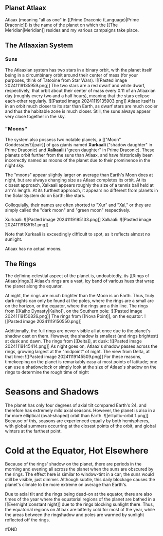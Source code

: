## Planet Atlaax
Atlaax (meaning "all as one" in [[Prime Draconic (Language)|Prime Draconic]]) is the name of the planet on which the [[The Meridian|Meridian]] resides and my various campaigns take place. 

## The Atlaaxian System
### Suns
The Atlaaxian system has two stars in a binary orbit, with the planet itself being in a circumbinary orbit around their center of mass (for your purposes, think of Tatooine from Star Wars). 
![[Pasted image 20241119135959.png]]
The two stars are a red dwarf and white dwarf, respectively, that orbit about their center of mass every 0.11 of an Atlaaxian day (roughly every two and a half hours), meaning that the stars eclipse each-other regularly. 
![[Pasted image 20241119135903.png]]
Atlaax itself is in an orbit much closer to its star than Earth, as dwarf stars are much cooler and thus the habitable zone is much closer. Still, the suns always appear very close together in the sky.

### "Moons"
The system also possess two notable planets, a [["Moon" Goddess(es?)|pair]] of gas giants named **Xurkaali**  ("shadow daughter" in Prime Draconic) and **Xalkaali** ("green daughter" in Prime Draconic). These planets orbit further from the suns than Atlaax, and have historically been incorrectly named as moons of the planet due to their prominence in the night sky. 

The "moons" appear slightly larger on average than Earth's Moon does at night, but are always changing size as Atlaax completes its orbit. At its closest approach, Xalkaali appears roughly the size of a tennis ball held at arm's length. At its furthest approach, it appears no different from planets in the Solar System do on Earth; like stars. 

Colloquially, their names are often shorted to "Xur" and "Xal," or they are simply called the "dark moon" and "green moon" respectively.

Xurkaali:
![[Pasted image 20241119185133.png]]
Xalkaali:
![[Pasted image 20241119185151.png]]

Note that Xurkaali is exceedingly difficult to spot, as it reflects almost no sunlight.

Atlaax has no actual moons.

## The Rings
The defining celestial aspect of the planet is, undoubtedly, its [[Rings of Atlaax|rings.]] Atlaax's rings are a vast, icy band of various hues that wrap the planet along the equator. 

At night, the rings are much brighter than the Moon is on Earth. Thus, truly dark nights can only be found at the poles, where the rings are a small arc on the horizon, or the equator, where the rings are a thin line. The rings from [[Kaiho Dynasty|Kaiho]], on the Southern pole:
![[Pasted image 20241119150826.png]]
The rings from [[Nova Point]], on the equator:
![[Pasted image 20241119150550.png]]

Additionally, the full rings are never visible all at once due to the planet's shadow cast on them. However, the shadow is smallest (and rings brightest) at dusk and dawn. The rings from [[Delta]], at dusk:
![[Pasted image 20241119145414.png]]
As night goes on, Atlaax's shadow passes across the rings, growing largest at the "midpoint" of night. The view from Delta, at that time: 
![[Pasted image 20241119145509.png]]
For these reasons, timekeeping on the planet is remarkably easy at most points of latitude; one can use a shadowclock or simply look at the size of Atlaax's shadow on the rings to determine the rough time of night

# Seasons and Shadows
The planet has only four degrees of axial tilt compared Earth's 24, and therefore has extremely mild axial seasons. However, the planet is also in a far more elliptical (oval-shaped) orbit than Earth. 
![[ellipitic-orbit 1.png]]
Because of this, seasons are experienced equally by both hemispheres, with global summers occurring at the closest points of the orbit, and global winters at the farthest point. 
# Cold at the Equator, Hot Elsewhere
Because of the rings' shadow on the planet, there are periods in the morning and evening all across the planet when the suns are obscured by the rings. The effect here is similar to window-tint in a car; the suns would still be visible, just dimmer. Although subtle, this daily blockage causes the planet's climate to be more extreme on average than Earth's.

Due to axial tilt and the rings being dead-on at the equator, there are also times of the year where the equatorial regions of the planet are bathed in a [[Evernight|constant night]] due to the rings blocking sunlight there. Thus, the equatorial regions on Atlaax are bitterly cold for most of the year, while the areas between the ringshadow and poles are warmed by sunlight reflected off the rings.


#DND